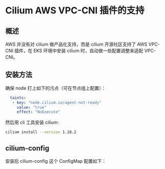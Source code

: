 # Cilium AWS VPC-CNI 插件的支持

## 概述

AWS 并没有对 cilium 做产品化支持，而是 cilium 开源社区支持了 AWS VPC-CNI 插件，在 EKS 环境中安装 cilium 时，自动做一些配置调整来适配 VPC-CNI。

## 安装方法

确保 node 打上如下的污点（可在节点组上配置）：

```yaml
  taints:
   - key: "node.cilium.io/agent-not-ready"
     value: "true"
     effect: "NoExecute"
```

然后用 cli 工具安装 cilium:

```bash
cilium install --version 1.18.2
```

## cilium-config

安装后 cilium-config 这个 ConfigMap 配置如下：

<Tabs>
  <TabItem value="1" label="cilium DaemonSet">
    <FileBlock file="vpc-cni/aws/cilium-daemonset.yaml" showLineNumbers />
  </TabItem>
  <TabItem value="2" label="cilium-config ConfigMap">
    <FileBlock file="vpc-cni/aws/cilium-config-configmap.yaml" showLineNumbers />
  </TabItem>
  <TabItem value="3" label="cilium-envoy DaemonSet">
    <FileBlock file="vpc-cni/aws/cilium-envoy-daemonset.yaml" showLineNumbers />
  </TabItem>
  <TabItem value="4" label="cilium-envoy-config ConfigMap">
    <FileBlock file="vpc-cni/aws/cilium-envoy-config-configmap.yaml" showLineNumbers />
  </TabItem>
</Tabs>
